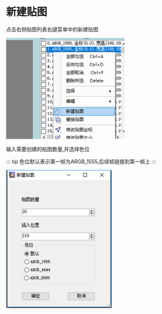 # 新建贴图

点击右侧贴图列表右键菜单中的新建贴图

![](../../images/new-sprite-by-menu.png)

输入需要创建的贴图数量,并选择色位

::: tip
色位默认表示第一帧为ARGB_1555,后续帧链接到第一帧上
:::

![](../../images/new-sprite-dialog.png)

